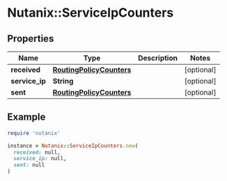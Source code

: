 # Nutanix::ServiceIpCounters

## Properties

| Name | Type | Description | Notes |
| ---- | ---- | ----------- | ----- |
| **received** | [**RoutingPolicyCounters**](RoutingPolicyCounters.md) |  | [optional] |
| **service_ip** | **String** |  | [optional] |
| **sent** | [**RoutingPolicyCounters**](RoutingPolicyCounters.md) |  | [optional] |

## Example

```ruby
require 'nutanix'

instance = Nutanix::ServiceIpCounters.new(
  received: null,
  service_ip: null,
  sent: null
)
```

